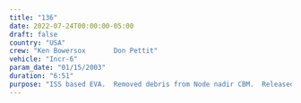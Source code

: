 ```yaml
---
title: "136"
date: 2022-07-24T00:00:00-05:00
draft: false
country: "USA"
crew: "Ken Bowersox       Don Pettit"
vehicle: "Incr-6"
param_date: "01/15/2003"
duration: "6:51"
purpose: "ISS based EVA.  Removed debris from Node nadir CBM.  Released P1 truss radiator launch locks (10) to allow deploy.  Failed to install CETA light on S1 (jammed in launch bracket).  Measured the Early Ammonia Servicer (EAS) reservoir.  Retrieved tools from Z1 and airlock tool boxes for future.  Cut away thermal cover strap that delayed EVA by interferring with airlock hatch."
---
```

